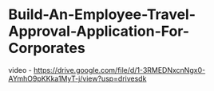# Build-An-Employee-Travel-Approval-Application-For-Corporates
video - https://drive.google.com/file/d/1-3RMEDNxcnNgx0-AYmhO9pKKka1MyT-j/view?usp=drivesdk 
